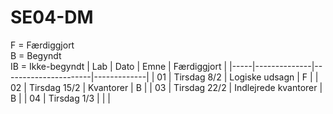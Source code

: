 # SE04-DM
F = Færdiggjort  
B = Begyndt  
IB = Ikke-begyndt
| Lab | Dato         | Emne                 | Færdiggjort |
|-----|--------------|----------------------|-------------|
| 01  | Tirsdag 8/2  | Logiske udsagn       | F           |
| 02  | Tirsdag 15/2 | Kvantorer            | B           |
| 03  | Tirsdag 22/2 | Indlejrede kvantorer | B           |
| 04  | Tirsdag 1/3  |                      |             |